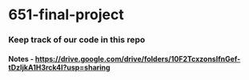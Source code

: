 # 651-final-project

### Keep track of our code in this repo
#### Notes - https://drive.google.com/drive/folders/10F2TcxzonsIfnGef-tDzIjkA1H3rck4I?usp=sharing
